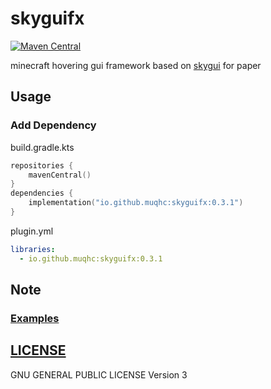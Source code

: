 # skyguifx

[![Maven Central](https://img.shields.io/maven-central/v/io.github.muqhc/skyguifx.svg?label=Maven%20Central)](https://search.maven.org/search?q=g:%22io.github.muqhc%22%20AND%20a:%22skyguifx%22)


minecraft hovering gui framework based on [skygui](https://github.com/muqhc/skygui) for paper

## Usage

### Add Dependency

build.gradle.kts

```kotlin
repositories {
    mavenCentral()
}
dependencies {
    implementation("io.github.muqhc:skyguifx:0.3.1")
}
```

plugin.yml

```yaml
libraries:
  - io.github.muqhc:skyguifx:0.3.1
```


## Note

### [Examples](skyguifx-debug)


## [LICENSE](LICENSE.md)

GNU GENERAL PUBLIC LICENSE Version 3


